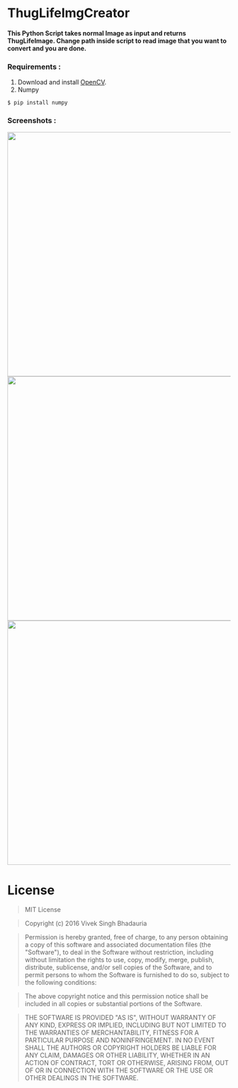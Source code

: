 # ThugLifeImgCreator

#### This Python Script takes normal Image as input and returns ThugLifeImage. Change path inside script to read image that you want to convert and you are done.

### Requirements :
1. Download and install [OpenCV](http://opencv.org/downloads.html).
2. Numpy
```
$ pip install numpy
```
### Screenshots :
<div>
<img src='/sshots/s1.png' width='950' height='550'>
<img src='/sshots/s2.png' width='950' height='550'>
<img src='/sshots/s3.png' width='950' height='550'>
</div>

# License
>MIT License

>Copyright (c) 2016 Vivek Singh Bhadauria

>Permission is hereby granted, free of charge, to any person obtaining a copy
of this software and associated documentation files (the "Software"), to deal
in the Software without restriction, including without limitation the rights
to use, copy, modify, merge, publish, distribute, sublicense, and/or sell
copies of the Software, and to permit persons to whom the Software is
furnished to do so, subject to the following conditions:

>The above copyright notice and this permission notice shall be included in all
copies or substantial portions of the Software.

>THE SOFTWARE IS PROVIDED "AS IS", WITHOUT WARRANTY OF ANY KIND, EXPRESS OR
IMPLIED, INCLUDING BUT NOT LIMITED TO THE WARRANTIES OF MERCHANTABILITY,
FITNESS FOR A PARTICULAR PURPOSE AND NONINFRINGEMENT. IN NO EVENT SHALL THE
AUTHORS OR COPYRIGHT HOLDERS BE LIABLE FOR ANY CLAIM, DAMAGES OR OTHER
LIABILITY, WHETHER IN AN ACTION OF CONTRACT, TORT OR OTHERWISE, ARISING FROM,
OUT OF OR IN CONNECTION WITH THE SOFTWARE OR THE USE OR OTHER DEALINGS IN THE
SOFTWARE.
